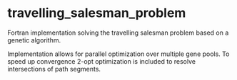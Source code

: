 # travelling_salesman_problem

Fortran implementation solving the travelling salesman problem based on a genetic algorithm.

Implementation allows for parallel optimization over multiple gene pools. To speed up 
convergence 2-opt optimization is included to resolve intersections of path segments.
